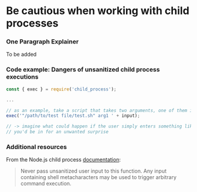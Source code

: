 # Be cautious when working with child processes

### One Paragraph Explainer

To be added

### Code example: Dangers of unsanitized child process executions

``` javascript
const { exec } = require('child_process');

...

// as an example, take a script that takes two arguments, one of them is unsanitized user input
exec('"/path/to/test file/test.sh" arg1 ' + input);

// -> imagine what could happen if the user simply enters something like '&& rm -rf --no-preserve-root /'
// you'd be in for an unwanted surprise
```

### Additional resources

From the Node.js child process [documentation](https://nodejs.org/dist/latest-v8.x/docs/api/child_process.html#child_process_child_process_exec_command_options_callback):
> Never pass unsanitized user input to this function. Any input containing shell metacharacters may be used to trigger arbitrary command execution.